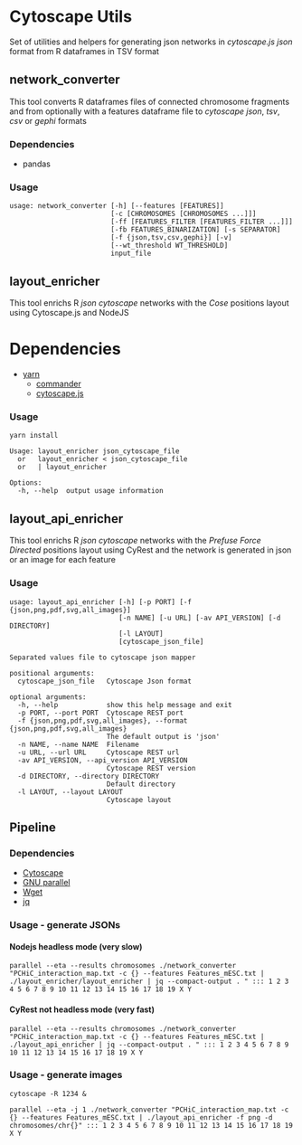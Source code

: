 # Cytoscape Utils

Set of utilities and helpers for generating json networks in *cytoscape.js json* format from R dataframes in TSV format

## network_converter

This tool converts R dataframes files of connected chromosome fragments and from optionally with a features dataframe file to *cytoscape json*, *tsv*, *csv* or *gephi* formats

### Dependencies
- pandas

### Usage
```
usage: network_converter [-h] [--features [FEATURES]]
                         [-c [CHROMOSOMES [CHROMOSOMES ...]]]
                         [-ff [FEATURES_FILTER [FEATURES_FILTER ...]]]
                         [-fb FEATURES_BINARIZATION] [-s SEPARATOR]
                         [-f {json,tsv,csv,gephi}] [-v]
                         [--wt_threshold WT_THRESHOLD]
                         input_file
```
## layout_enricher

This tool enrichs R *json cytoscape* networks with the *Cose* positions layout using Cytoscape.js and NodeJS

# Dependencies
- [yarn](https://yarnpkg.com/en)
    - [commander](https://github.com/tj/commander.js)
    - [cytoscape.js](http://js.cytoscape.org/)

### Usage
`yarn install`
```
Usage: layout_enricher json_cytoscape_file
  or   layout_enricher < json_cytoscape_file
  or   | layout_enricher

Options:
  -h, --help  output usage information
```

## layout_api_enricher

This tool enrichs R *json cytoscape* networks with the *Prefuse Force Directed* positions layout using CyRest and the network is generated in json or an image for each feature

### Usage
```
usage: layout_api_enricher [-h] [-p PORT] [-f {json,png,pdf,svg,all_images}]
                           [-n NAME] [-u URL] [-av API_VERSION] [-d DIRECTORY]
                           [-l LAYOUT]
                           [cytoscape_json_file]

Separated values file to cytoscape json mapper

positional arguments:
  cytoscape_json_file   Cytoscape Json format

optional arguments:
  -h, --help            show this help message and exit
  -p PORT, --port PORT  Cytoscape REST port
  -f {json,png,pdf,svg,all_images}, --format {json,png,pdf,svg,all_images}
                        The default output is 'json'
  -n NAME, --name NAME  Filename
  -u URL, --url URL     Cytoscape REST url
  -av API_VERSION, --api_version API_VERSION
                        Cytoscape REST version
  -d DIRECTORY, --directory DIRECTORY
                        Default directory
  -l LAYOUT, --layout LAYOUT
                        Cytoscape layout
```

## Pipeline
### Dependencies
  - [Cytoscape](https://cytoscape.org/)
  - [GNU parallel](https://www.gnu.org/software/parallel)
  - [Wget](https://www.gnu.org/software/wget/)
  - [jq](https://stedolan.github.io/jq)

### Usage - generate JSONs
#### Nodejs headless mode (very slow)
`parallel --eta --results chromosomes ./network_converter "PCHiC_interaction_map.txt -c {} --features Features_mESC.txt | ./layout_enricher/layout_enricher | jq --compact-output . " ::: 1 2 3 4 5 6 7 8 9 10 11 12 13 14 15 16 17 18 19 X Y`
#### CyRest not headless mode (very fast)
`parallel --eta --results chromosomes ./network_converter "PCHiC_interaction_map.txt -c {} --features Features_mESC.txt | ./layout_api_enricher | jq --compact-output . " ::: 1 2 3 4 5 6 7 8 9 10 11 12 13 14 15 16 17 18 19 X Y`
### Usage - generate images
`cytoscape -R 1234 &`

`parallel --eta -j 1 ./network_converter "PCHiC_interaction_map.txt -c {} --features Features_mESC.txt | ./layout_api_enricher -f png -d chromosomes/chr{}" ::: 1 2 3 4 5 6 7 8 9 10 11 12 13 14 15 16 17 18 19 X Y`
